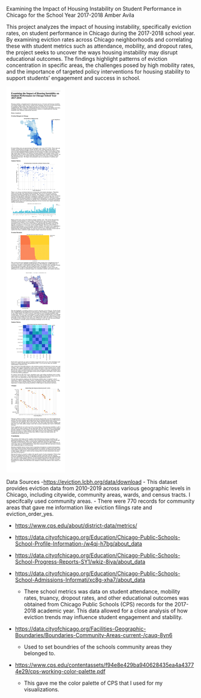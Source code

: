 Examining the Impact of Housing Instability on Student Performance in Chicago for the School Year 2017-2018
Amber Avila 

This project analyzes the impact of housing instability, specifically eviction rates, on student performance in Chicago during the 2017-2018 school year. By examining eviction rates across Chicago neighborhoods and correlating these with student metrics such as attendance, mobility, and dropout rates, the project seeks to uncover the ways housing instability may disrupt educational outcomes. The findings highlight patterns of eviction concentration in specific areas, the challenges posed by high mobility rates, and the importance of targeted policy interventions for housing stability to support students’ engagement and success in school.

![Screenshot of Final Project Summary](static_final/Static_Project.png)

Data Sources
-https://eviction.lcbh.org/data/download
    - This dataset provides eviction data from 2010-2019 across various geographic levels in Chicago, including citywide, community areas, wards, and census tracts. I specifcally used community areas.
        - There were 770 records for community areas that gave me information like eviction filings rate and eviction_order_yes. 
        
- https://www.cps.edu/about/district-data/metrics/
-  https://data.cityofchicago.org/Education/Chicago-Public-Schools-School-Profile-Information-/w4qj-h7bg/about_data
-  https://data.cityofchicago.org/Education/Chicago-Public-Schools-School-Progress-Reports-SY1/wkiz-8iya/about_data
-  https://data.cityofchicago.org/Education/Chicago-Public-Schools-School-Admissions-Informati/xc8g-xha7/about_data
    - There school metrics was data on student attendance, mobility rates, truancy, dropout rates, and other educational outcomes was obtained from Chicago Public Schools (CPS) records for the 2017-2018 academic year. This data allowed for a close analysis of how eviction trends may influence student engagement and stability.

- https://data.cityofchicago.org/Facilities-Geographic-Boundaries/Boundaries-Community-Areas-current-/cauq-8yn6
    - Used to set boundries of the schools community areas they belonged to.
      
- https://www.cps.edu/contentassets/f94e8e429ba940628435ea4a43774e29/cps-working-color-palette.pdf
    - This gave me the color palette of CPS that I used for my visualizations. 